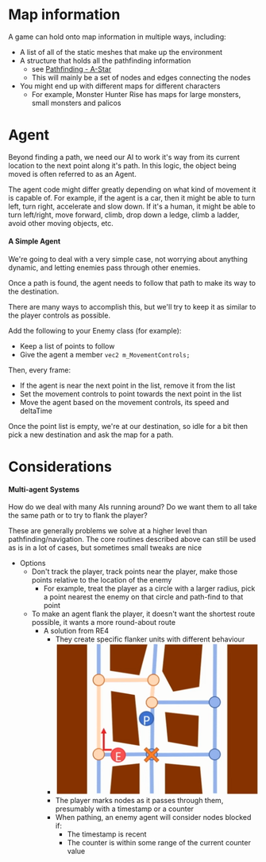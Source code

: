 
# Map information

A game can hold onto map information in multiple ways, including:
- A list of all of the static meshes that make up the environment
- A structure that holds all the pathfinding information
	- see [Pathfinding - A-Star](Pathfinding%20-%20A-Star.md)
	- This will mainly be a set of nodes and edges connecting the nodes
- You might end up with different maps for different characters
	- For example, Monster Hunter Rise has maps for large monsters, small monsters and palicos

# Agent

Beyond finding a path, we need our AI to work it's way from its current location to the next point along it's path. In this logic, the object being moved is often referred to as an Agent.

The agent code might differ greatly depending on what kind of movement it is capable of. For example, if the agent is a car, then it might be able to turn left, turn right, accelerate and slow down. If it's a human, it might be able to turn left/right, move forward, climb, drop down a ledge, climb a ladder, avoid other moving objects, etc.

#### A Simple Agent

We're going to deal with a very simple case, not worrying about anything dynamic, and letting enemies pass through other enemies.

Once a path is found, the agent needs to follow that path to make its way to the destination.

There are many ways to accomplish this, but we'll try to keep it as similar to the player controls as possible.

Add the following to your Enemy class (for example):
- Keep a list of points to follow
- Give the agent a member `vec2 m_MovementControls;`

Then, every frame:
- If the agent is near the next point in the list, remove it from the list
- Set the movement controls to point towards the next point in the list
- Move the agent based on the movement controls, its speed and deltaTime

Once the point list is empty, we're at our destination, so idle for a bit then pick a new destination and ask the map for a path.

# Considerations

#### Multi-agent Systems

How do we deal with many AIs running around?
Do we want them to all take the same path or to try to flank the player?

These are generally problems we solve at a higher level than pathfinding/navigation. The core routines described above can still be used as is in a lot of cases, but sometimes small tweaks are nice

- Options
	- Don't track the player, track points near the player, make those points relative to the location of the enemy
		- For example, treat the player as a circle with a larger radius, pick a point nearest the enemy on that circle and path-find to that point
	- To make an agent flank the player, it doesn't want the shortest route possible, it wants a more round-about route
		- A solution from RE4
			- They create specific flanker units with different behaviour
			- ![RE4-FlankingAI](../Images/RE4-FlankingAI.png)
			- The player marks nodes as it passes through them, presumably with a timestamp or a counter
			- When pathing, an enemy agent will consider nodes blocked if:
				- The timestamp is recent
				- The counter is within some range of the current counter value
